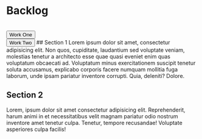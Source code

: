 # Backlog
<br>
<button> Work One </button>
<br>
<button> Work Two </button>
## Section 1
Lorem ipsum dolor sit amet, consectetur adipisicing elit. Non quos, cupiditate, laudantium sed voluptate veniam, molestias tenetur a architecto esse quae quasi eveniet enim quas voluptatum obcaecati ad. Voluptatum minus exercitationem suscipit tenetur soluta accusamus, explicabo corporis facere numquam mollitia fuga laborum, unde ipsam pariatur inventore corrupti. Quia, deleniti? Dolore.

## Section 2
Lorem, ipsum dolor sit amet consectetur adipisicing elit. Reprehenderit, harum animi in et necessitatibus velit magnam pariatur odio nostrum inventore amet tenetur culpa. Tenetur, tempore recusandae! Voluptate asperiores culpa facilis!



